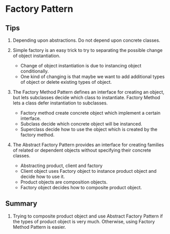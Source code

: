 # Factory Pattern

## Tips
1. Depending upon abstractions. Do not depend upon concrete classes.

1. Simple factory is an easy trick to try to separating the possible change of object instantiation.
   - Change of object instantiation is due to instancing object conditionally.
   - One kind of changing is that maybe we want to add additional types of object or delete existing types of object.

1. The Factory Method Pattern defines an interface
for creating an object, but lets subclasses decide which class to instantiate. Factory Method lets a class defer instantiation to subclasses.
   - Factory method create concrete object which implement a certain interface.
   - Subclass decide which concrete object will be instanced.
   - Superclass decide how to use the object which is created by the factory method.

1. The Abstract Factory Pattern provides an interface
for creating families of related or dependent objects
without specifying their concrete classes.
   - Abstracting product, client and factory
   - Client object uses Factory object to instance product object and decide how to use it.
   - Product objects are composition objects.
   - Factory object decides how to composite product object.

## Summary

1. Trying to composite product object and use Abstract Factory Pattern if the types of product object is very much. Otherwise, using Factory Method Pattern is easier.